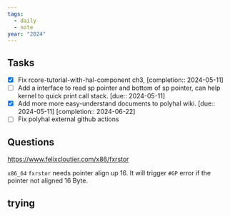 ```yaml
---
tags:
  - daily
  - note
year: "2024"
---
```

## Tasks

- [x] Fix rcore-tutorial-with-hal-component ch3,  [completion:: 2024-05-11]
- [ ] Add a interface to read sp pointer and bottom of sp pointer, can help kernel to quick print call stack. [due:: 2024-05-11] 
- [x] Add more more easy-understand documents to polyhal wiki.  [due:: 2024-05-11]  [completion:: 2024-06-22]
- [ ] Fix polyhal external github actions 

## Questions

https://www.felixcloutier.com/x86/fxrstor

`x86_64` `fxrstor` needs pointer align up 16. It will trigger `#GP` error if the pointer not aligned 16 Byte.
## trying
